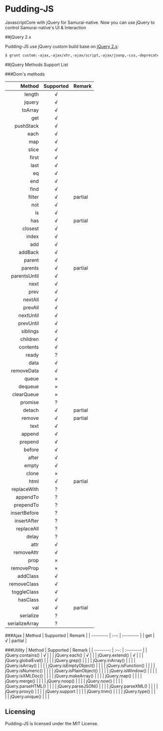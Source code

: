 # Pudding-JS

JavascriptCore with jQuery for Samurai-native. Now you can use jQuery to control Samurai-native's UI & Interaction

##jQuery 2.x

Pudding-JS use jQuery custom build base on [jQuery 2.x](https://github.com/jquery/jquery/tree/2.2-stable):

```bash
$ grunt custom:-ajax,-ajax/xhr,-ajax/script,-ajax/jsonp,-css,-deprecated,-dimensions,-effects,-event/alias,-event/trigger,-event/focusin,-offset,-wrap,-exports/amd,-sizzle
```

##jQuery Methods Support List

###Dom's methods

| Method      |    Supported | Remark  |
| --------: | :--: | :-------- |
|length| √ | |	
|jquery| √ | |	
|toArray| √ | |	
|get| √ | |	
|pushStack| √ | |	
|each| √ | |	
|map| √ | |	
|slice| √ | |	
|first| √ | |	
|last| √ | |	
|eq| √ | |	
|end| √ | |	
|find| √ | |	
|filter| √ | partial |
|not| √ | |	
|is| √ | |	
|has| √ | partial |
|closest| √ | |	
|index| √ | |	
|add| √ | |	
|addBack| √ | |	
|parent| √ | |	
|parents| √ | partial |
|parentsUntil| √ | |	
|next| √ | |	
|prev| √ | |	
|nextAll| √ | |	
|prevAll| √ | |	
|nextUntil| √ | |	
|prevUntil| √ | |	
|siblings| √ | |	
|children| √ | |	
|contents| √ | |	
|ready| ? | |	
|data| √ | |	
|removeData| √ | |	
|queue| × | |	
|dequeue| × | |	
|clearQueue| × | |	
|promise| ? | |	
|detach| √ | partial |
|remove| √ | partial |
|text| √ | |	
|append| √ | |	
|prepend| √ | |	
|before| √ | |	
|after| √ | |	
|empty| √ | |	
|clone| × | |	
|html| √ | partial |
|replaceWith| ? | |	
|appendTo| ? | |	
|prependTo| ? | |	
|insertBefore| ? | |	
|insertAfter| ? | |	
|replaceAll| ? | |	
|delay| ? | |	
|attr| √ | |	
|removeAttr| √ | |	
|prop| × | |	
|removeProp| × | |	
|addClass| √ | |	
|removeClass| √ | |	
|toggleClass| √ | |	
|hasClass| √ | |	
|val| √ | partial |
|serialize| ? | |	
|serializeArray| ? | |	

###Ajax
| Method      |    Supported | Remark  |
| --------: | :--: | :-------- |
| get | √  | partial |

###Utility
| Method      |    Supported | Remark  |
| --------: | :--: | :-------- |
| jQuery.contains() | √ |  |
| jQuery.each() | √ |  |
| jQuery.extend() | √ |  |
| jQuery.globalEval() |  |  |
| jQuery.grep() |  |  |
| jQuery.inArray() |  |  |
| jQuery.isArray() |  |  |
| jQuery.isEmptyObject() |  |  |
| jQuery.isFunction() |  |  |
| jQuery.isNumeric() |  |  |
| jQuery.isPlainObject() |  |  |
| jQuery.isWindow() |  |  |
| jQuery.isXMLDoc() |  |  |
| jQuery.makeArray() |  |  |
| jQuery.map() |  |  |
| jQuery.merge() |  |  |
| jQuery.noop()  |  |  |
| jQuery.now() |  |  |
| jQuery.parseHTML() |  |  |
| jQuery.parseJSON() |  |  |
| jQuery.parseXML() |  |  |
| jQuery.proxy() |  |  |
| jQuery.support |  |  |
| jQuery.trim() |  |  |
| jQuery.type() |  |  |
| jQuery.unique() |  |  |

## Licensing

Pudding-JS is licensed under the MIT License.
